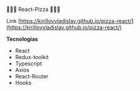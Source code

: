 🚀🚀🚀  React-Pizza  🚀🚀🚀

Link [https://kirillovvladislav.github.io/pizza-react/](https://kirillovvladislav.github.io/pizza-react/)

__Tecnologias__
 * React
 * Redux-toolkit
 * Typescript
 * Axios
 * React-Router
 * Hooks
 
